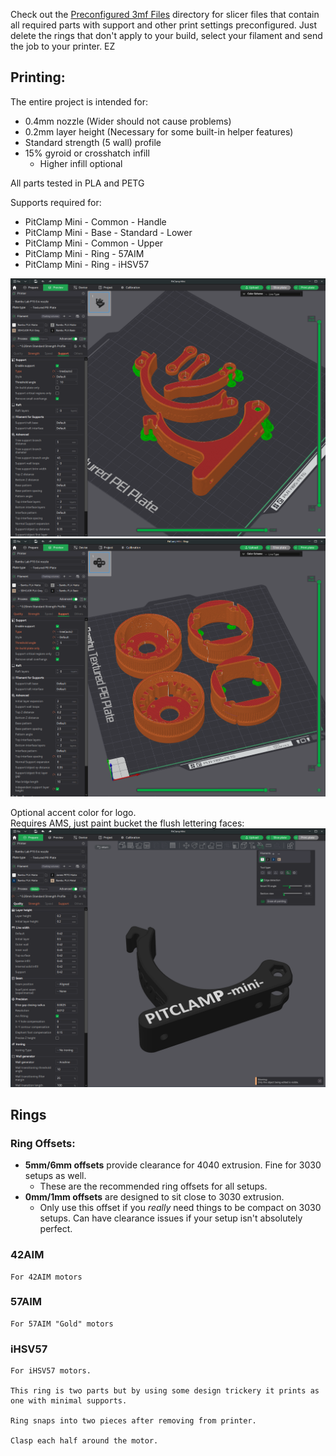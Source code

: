 Check out the [Preconfigured 3mf Files](Preconfigured%203mf%20Files/) directory for slicer files that contain all required parts with support and other print settings preconfigured. Just delete the rings that don't apply to your build, select your filament and send the job to your printer. EZ


## Printing:
The entire project is intended for:  
  - 0.4mm nozzle (Wider should not cause problems)
  - 0.2mm layer height (Necessary for some built-in helper features)
  - Standard strength (5 wall) profile
  - 15% gyroid or crosshatch infill
    - Higher infill optional

All parts tested in PLA and PETG  

Supports required for:
  - PitClamp Mini - Common - Handle
  - PitClamp Mini - Base - Standard - Lower
  - PitClamp Mini - Common - Upper
  - PitClamp Mini - Ring - 57AIM
  - PitClamp Mini - Ring - iHSV57

![](../Images/Print/PitClamp%20Mini.png)  
![](../Images/Print/PitClamp%20Mini%20-%20Rings.png)  

Optional accent color for logo.  
Requires AMS, just paint bucket the flush lettering faces:
![](../Images/Print/PitClamp%20Mini%20Branding.png)  


## Rings
### Ring Offsets:
- **5mm/6mm offsets** provide clearance for 4040 extrusion. Fine for 3030 setups as well.
    - These are the recommended ring offsets for all setups.
- **0mm/1mm offsets** are designed to sit close to 3030 extrusion. 
    - Only use this offset if you _really_ need things to be compact on 3030 setups. Can have clearance issues if your setup isn't absolutely perfect.


### 42AIM
    For 42AIM motors

### 57AIM
    For 57AIM "Gold" motors

### iHSV57
    For iHSV57 motors.  
    
    This ring is two parts but by using some design trickery it prints as one with minimal supports.  
    
    Ring snaps into two pieces after removing from printer.  
    
    Clasp each half around the motor.
